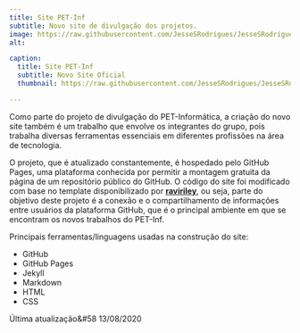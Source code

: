 ```yaml
---
title: Site PET-Inf
subtitle: Novo site de divulgação dos projetos.
image: https://raw.githubusercontent.com/JesseSRodrigues/JesseSRodrigues.github.io/master/assets/img/Tela_Site2.jpg
alt:

caption:
  title: Site PET-Inf
  subtitle: Novo Site Oficial
  thumbnail: https://raw.githubusercontent.com/JesseSRodrigues/JesseSRodrigues.github.io/master/assets/img/capa-site.png

---
```

Como parte do projeto de divulgação do PET-Informática, a criação do novo site também é um trabalho que envolve os integrantes do grupo, pois trabalha diversas ferramentas essenciais em diferentes profissões na área de tecnologia.

O projeto, que é atualizado constantemente, é hospedado pelo GitHub Pages, uma plataforma conhecida por permitir a montagem gratuita da página de um repositório público do GitHub. O código do site foi modificado com base no template disponibilizado por <a href="https://github.com/raviriley/agency-jekyll-theme" target="_blank"><b>raviriley</b></a>, ou seja, parte do objetivo deste projeto é a conexão e o compartilhamento de informações entre usuários da plataforma GitHub, que é o principal ambiente em que se encontram os novos trabalhos do PET-Inf.
      
Principais ferramentas/linguagens usadas na construção do site:

* GitHub
* GitHub Pages
* Jekyll
* Markdown
* HTML
* CSS

Última atualização&#58 13/08/2020
